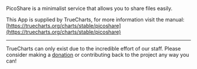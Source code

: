 PicoShare is a minimalist service that allows you to share files easily.

This App is supplied by TrueCharts, for more information visit the manual: [https://truecharts.org/charts/stable/picoshare](https://truecharts.org/charts/stable/picoshare)

---

TrueCharts can only exist due to the incredible effort of our staff.
Please consider making a [donation](https://truecharts.org/sponsor) or contributing back to the project any way you can!
